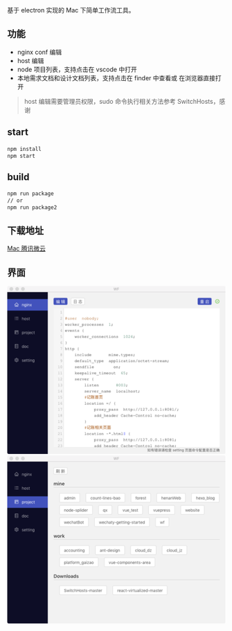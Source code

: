 基于 electron 实现的 Mac 下简单工作流工具。

## 功能

- nginx conf 编辑
- host 编辑
- node 项目列表，支持点击在 vscode 中打开
- 本地需求文档和设计文档列表，支持点击在 finder 中查看或 在浏览器直接打开

> host 编辑需要管理员权限，sudo 命令执行相关方法参考 SwitchHosts，感谢

## start

```shell
npm install
npm start
```

## build

```shell
npm run package
// or
npm run package2
```

## 下载地址

[Mac 腾讯微云](https://share.weiyun.com/5O6qkuM)

## 界面

![界面图片](https://github.com/iblq/NHEditor/blob/master/assets/wf1.png)
![界面图片](https://github.com/iblq/NHEditor/blob/master/assets/wf2.png)

